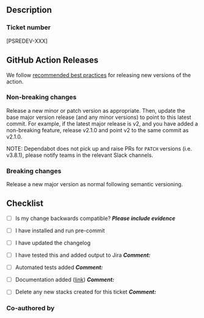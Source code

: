 ## Description

### Ticket number

[PSREDEV-XXX]

## GitHub Action Releases

We
follow [recommended best practices](https://docs.github.com/en/actions/creating-actions/releasing-and-maintaining-actions)
for releasing new versions of the action.

### Non-breaking changes

Release a new minor or patch version as appropriate. Then, update the base major version release (and any minor
versions) to point to this latest commit. For example, if the latest major release is v2, and you have added a
non-breaking feature, release v2.1.0 and point v2 to the same commit as v2.1.0.

NOTE: Dependabot does not pick up and raise PRs for `PATCH` versions (i.e. v3.8.1), please notify teams in the relevant
Slack channels.

### Breaking changes

Release a new major version as normal following semantic versioning.

## Checklist

- [ ] Is my change backwards compatible? **_Please include evidence_**

- [ ] I have installed and run pre-commit

- [ ] I have updated the changelog

- [ ] I have tested this and added output to Jira
  **_Comment:_**

- [ ] Automated tests added
  **_Comment:_**

- [ ] Documentation added ([link]())
  **_Comment:_**

- [ ] Delete any new stacks created for this ticket
  **_Comment:_**

### Co-authored by
